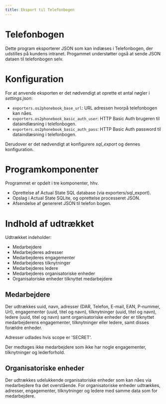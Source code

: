 ```yaml
---
title: Eksport til Telefonbogen
---
```


# Telefonbogen

Dette program eksporterer JSON som kan indlæses i Telefonbogen, der udstilles på kundens intranet.
Progammet understøtter også at sende JSON dataen til telefonbogen selv.

# Konfiguration

For at anvende eksporten er det nødvendigt at oprette et antal nøgler i
*settings.json*:

-   `exporters.os2phonebook_base_url`: URL adressen hvorpå
    telefonbogen kan nåes.
-   `exporters.os2phonebook_basic_auth_user`: HTTP Basic Auth brugeren
    til dataindlæsning i telefonbogen.
-   `exporters.os2phonebook_basic_auth_pass`: HTTP Basic Auth password
    til dataindlæsning i telefonbogen.

Derudover er det nødvendigt at konfigurere *sql_export* og
dennes konfiguration.

# Programkomponenter

Programmet er opdelt i tre komponenter, hhv.

- Oprettelse af Actual State SQL database (via exporters/sql_export).
- Opslag i Actual State SQLite, og oprettelse processeret JSON.
- Afsendelse af genereret JSON til telefon bogen.

# Indhold af udtrækket

Udtrækket indeholder:

-   Medarbejdere
-   Medarbejderes adresser
-   Medarbejderes engagementer
-   Medarbejderes tilknytninger
-   Medarbejderes ledere
-   Medarbejderes organisatoriske enheder
-   Organisatoriske enheder tilknyttet medarbejdere

## Medarbejdere

Der udtrækkes uuid, navn, adresser (DAR, Telefon, E-mail, EAN, P-nummer,
Url), engagementer (uuid, titel og navn), tilknytninger (uuid, titel og
navn), ledere (uuid, titel og navn) samt organisatoriske enheder der er
tilknyttet medarbejderens engagementer, tilknytninger eller ledere, samt
disses forældre enheder.

Adresser udlades hvis scope er 'SECRET'.

Der medtages ikke medarbejdere som ikke har nogle engagementer,
tilknytninger og lederforhold.

## Organisatoriske enheder

Der udtrækkes udelukkende organisatoriske enheder som kan nåes via
medarbejdere fra det overstående. For organisatoriske enheder udtrækkes,
adresser, engagementer, tilknytninger og ledere med samme data som for
medarbejdere.
